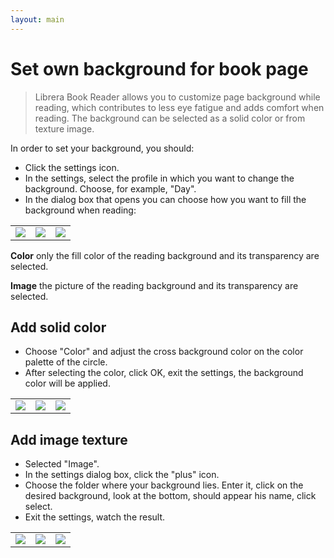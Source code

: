 ```yaml
---
layout: main
---
```


# Set own background for book page

> Librera Book Reader allows you to customize page background while reading, which contributes to less eye fatigue and adds comfort when reading.
The background can be selected as a solid color or from texture image.

In order to set your background, you should:

* Click the settings icon.
* In the settings, select the profile in which you want to change the background. Choose, for example, "Day".
* In the dialog box that opens you can choose how you want to fill the background when reading:

||||
|-|-|-|
|![](1.jpg)|![](2.jpg)|![](3.jpg)|

**Color**  only the fill color of the reading background and its transparency are selected.

**Image** the picture of the reading background and its transparency are selected.

## Add solid color

* Choose "Color" and adjust the cross background color on the color palette of the circle.
* After selecting the color, click OK, exit the settings, the background color will be applied.

||||
|-|-|-|
|![](3.jpg)|![](5.jpg)|![](8.jpg)|


## Add image texture

* Selected "Image".
* In the settings dialog box, click the "plus" icon.
* Choose the folder where your background lies. Enter it, click on the desired background, look at the bottom, should appear his name, click select.
* Exit the settings, watch the result.

||||
|-|-|-|
|![](7.jpg)|![](4.jpg)|![](9.jpg)|


